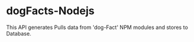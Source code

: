 # dogFacts-Nodejs
This API generates Pulls data from 'dog-Fact' NPM modules and stores to Database.
